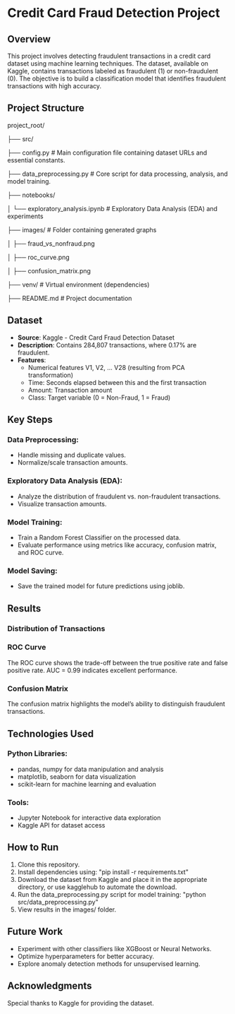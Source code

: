 # Credit Card Fraud Detection Project

## Overview

This project involves detecting fraudulent transactions in a credit card dataset using machine learning techniques. The dataset, available on Kaggle, contains transactions labeled as fraudulent (1) or non-fraudulent (0). The objective is to build a classification model that identifies fraudulent transactions with high accuracy.

## Project Structure

project_root/

├── src/ 

  ├── config.py             # Main configuration file containing dataset URLs and essential constants.  

  ├── data_preprocessing.py # Core script for data processing, analysis, and model training.  

├── notebooks/

│ └── exploratory_analysis.ipynb # Exploratory Data Analysis (EDA) and experiments

├── images/ # Folder containing generated graphs

│ ├── fraud_vs_nonfraud.png

│ ├── roc_curve.png

│ ├── confusion_matrix.png

├── venv/ # Virtual environment (dependencies)

├── README.md # Project documentation

## Dataset

- **Source**: Kaggle - Credit Card Fraud Detection Dataset
- **Description**: Contains 284,807 transactions, where 0.17% are fraudulent.
- **Features**:
  - Numerical features V1, V2, ... V28 (resulting from PCA transformation)
  - Time: Seconds elapsed between this and the first transaction
  - Amount: Transaction amount
  - Class: Target variable (0 = Non-Fraud, 1 = Fraud)

## Key Steps

### Data Preprocessing:

- Handle missing and duplicate values.
- Normalize/scale transaction amounts.

### Exploratory Data Analysis (EDA):

- Analyze the distribution of fraudulent vs. non-fraudulent transactions.
- Visualize transaction amounts.

### Model Training:

- Train a Random Forest Classifier on the processed data.
- Evaluate performance using metrics like accuracy, confusion matrix, and ROC curve.

### Model Saving:

- Save the trained model for future predictions using joblib.

## Results

### Distribution of Transactions

### ROC Curve

The ROC curve shows the trade-off between the true positive rate and false positive rate. AUC = 0.99 indicates excellent performance.

### Confusion Matrix

The confusion matrix highlights the model’s ability to distinguish fraudulent transactions.

## Technologies Used

### Python Libraries:

- pandas, numpy for data manipulation and analysis
- matplotlib, seaborn for data visualization
- scikit-learn for machine learning and evaluation

### Tools:

- Jupyter Notebook for interactive data exploration
- Kaggle API for dataset access

## How to Run

1. Clone this repository.
2. Install dependencies using:
   "pip install -r requirements.txt"
3. Download the dataset from Kaggle and place it in the appropriate directory, or use kagglehub to automate the download.
4. Run the data_preprocessing.py script for model training:
  "python src/data_preprocessing.py"
5. View results in the images/ folder.

## Future Work

- Experiment with other classifiers like XGBoost or Neural Networks.
- Optimize hyperparameters for better accuracy.
- Explore anomaly detection methods for unsupervised learning.

## Acknowledgments

Special thanks to Kaggle for providing the dataset.
